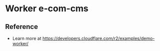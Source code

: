# Worker e-com-cms

## Reference

* Learn more at  https://developers.cloudflare.com/r2/examples/demo-worker/

